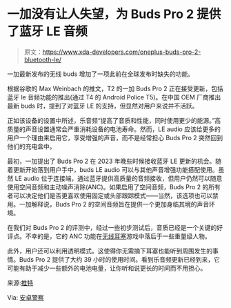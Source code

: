 # 一加没有让人失望，为 Buds Pro 2 提供了蓝牙 LE 音频

> 原文：<https://www.xda-developers.com/oneplus-buds-pro-2-bluetooth-le/>

一加最新发布的无线 buds 增加了一项此前在全球发布时缺失的功能。

根据谷歌的 Max Weinbach 的推文，T2 的一加 Buds Pro 2 正在接受更新，包括蓝牙 le 音频功能的推出(通过 T4 的 Android Police T5)。在中国 OEM 厂商推出最新 buds 时，提到了对蓝牙 LE 的支持，但显然对用户来说并不活跃。

正如该设备的设置中所述，乐音频“提高了音质和性能，同时使用更少的能源。”高质量的声音设置通常会严重消耗设备的电池寿命。然而，LE audio 应该给更多的用户一个理由来启用它，享受增强的声音，而不是经常担心 Buds Pro 2 突然回到他们的充电盒中。

最初，一加提出了 Buds Pro 2 在 2023 年晚些时候接收蓝牙 LE 更新的机会。随着更新开始落到用户手中，buds LE audio 可以与其他声音增强功能搭配使用。虽然 LE audio 位于连接端，通过蓝牙提供高质量的音频接收，但用户仍然可以随意使用空间音频和主动噪声消除(ANC)。如果启用了空间音频，Buds Pro 2 的所有者可以决定他们是否更喜欢使用固定或头部跟踪模式——当然，该选项也可以禁用。一加解释说，Buds Pro 2 的空间音频旨在提供一个更加身临其境的声音环境。

在我们对 Buds Pro 2 的评测中，经过一些初步测试后，音质已经是一个关键的好评点。不幸的是，它的 ANC 功能在[无线耳塞](https://www.xda-developers.com/best-wireless-earbuds/)游戏中落后于一些重量级人物。

此外，用户还可以利用透明模式。这使得你无需摘下耳塞也能听到周围发生的事情。Buds Pro 2 提供了大约 39 小时的使用时间。看到乐音频更新已经到来，它可能有助于减少一些额外的电池电量，让你听和说更长的时间而不用担心。

来源:[推特](https://twitter.com/MaxWinebach/status/1626022712094216192?s=20)

Via: [安卓警察](https://www.androidpolice.com/oneplus-bluetooth-le-audio-buds-pro-2/)